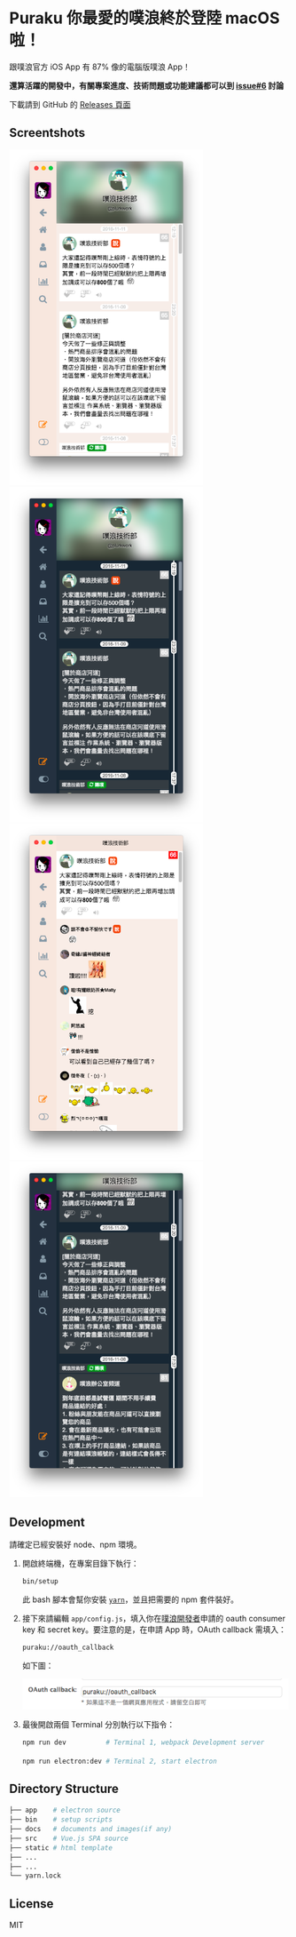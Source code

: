 # Puraku 你最愛的噗浪終於登陸 macOS啦！

跟噗浪官方 iOS App 有 87% 像的電腦版噗浪 App！

**還算活躍的開發中，有關專案進度、技術問題或功能建議都可以到 [issue#6][issue-6] 討論**

[issue-6]: https://github.com/puraku/client/issues/6

下載請到 GitHub 的 [Releases 頁面](https://github.com/puraku/app/releases)

## Screentshots

<img src="./docs/images/light-mode-profile.png?" alt="" width="350">
<img src="./docs/images/dark-mode-profile.png?" alt="" width="350">
<img src="./docs/images/responses.png?" alt="" width="350">
<img src="./docs/images/dark-mode-user-plurks.png?" alt="" width="350">

## Development

請確定已經安裝好 node、npm 環境。

1. 開啟終端機，在專案目錄下執行：

    ```bash
    bin/setup
    ```

    此 bash 腳本會幫你安裝 [`yarn`][yarn]，並且把需要的 npm 套件裝好。

2. 接下來請編輯 `app/config.js`，填入你在[噗浪開發者][plurk-developer]申請的 oauth consumer key 和 secret key。要注意的是，在申請 App 時，OAuth callback 需填入：

    ```bash
    puraku://oauth_callback
    ```

    如下圖：

    ![](docs/images/oauth-callback.png)

3. 最後開啟兩個 Terminal 分別執行以下指令：

    ```bash
    npm run dev          # Terminal 1, webpack Development server

    npm run electron:dev # Terminal 2, start electron
    ```

[yarn]: https://github.com/yarnpkg/yarn
[plurk-developer]: http://www.plurk.com/PlurkApp/

## Directory Structure

```bash
├── app    # electron source
├── bin    # setup scripts
├── docs   # documents and images(if any)
├── src    # Vue.js SPA source
├── static # html template
├── ...
├── ...
└── yarn.lock
```

## License

MIT
